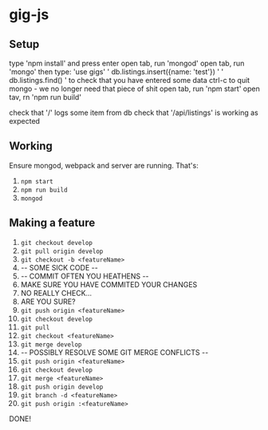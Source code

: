 # gig-js

## Setup

type 'npm install' and press enter
open tab, run 'mongod'
open tab, run 'mongo' then type:
    'use gigs'
    ' db.listings.insert({name: 'test'}) '
    ' db.listings.find() ' to check that you have entered some data
    ctrl-c to quit mongo - we no longer need that piece of shit
open tab, run 'npm start'
open tav, rn 'npm run build'

check that '/' logs some item from db
check that '/api/listings' is working as expected

## Working

Ensure mongod, webpack and server are running.
That's:
1. `npm start`
2. `npm run build`
3. `mongod`

## Making a feature
1. `git checkout develop`
2. `git pull origin develop`
3. `git checkout -b <featureName>`
4. -- SOME SICK CODE --
6. -- COMMIT OFTEN YOU HEATHENS --
7. MAKE SURE YOU HAVE COMMITED YOUR CHANGES
8. NO REALLY CHECK...
9. ARE YOU SURE?
10. `git push origin <featureName>`
11. `git checkout develop`
12. `git pull`
13. `git checkout <featureName>`
14. `git merge develop`
15. -- POSSIBLY RESOLVE SOME GIT MERGE CONFLICTS --
16. `git push origin <featureName>`
17. `git checkout develop`
18. `git merge <featureName>`
19. `git push origin develop`
20. `git branch -d <featureName>`
21. `git push origin :<featureName>`

DONE!

